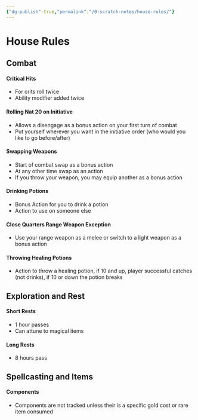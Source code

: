 ```yaml
---
{"dg-publish":true,"permalink":"/0-scratch-notes/house-rules/"}
---
```


# House Rules

## Combat
#### Critical Hits
- For crits roll twice
- Ability modifier added twice

#### Rolling Nat 20 on Initiative
- Allows a disengage as a bonus action on your first turn of combat
- Put yourself wherever you want in the initiative order (who would you like to go before/after)

#### Swapping Weapons
- Start of combat swap as a bonus action
- At any other time swap as an action
- If you throw your weapon, you may equip another as a bonus action

#### Drinking Potions
- Bonus Action for you to drink a potion
- Action to use on someone else

#### Close Quarters Range Weapon Exception
- Use your range weapon as a melee or switch to a light weapon as a bonus action

#### Throwing Healing Potions
- Action to throw a healing potion, if 10 and up, player successful catches (not drinks), if 10 or down the potion breaks

## Exploration and Rest
#### Short Rests
- 1 hour passes
- Can attune to magical items

#### Long Rests
- 8 hours pass


## Spellcasting and Items
#### Components
- Components are not tracked unless their is a specific gold cost or rare item consumed